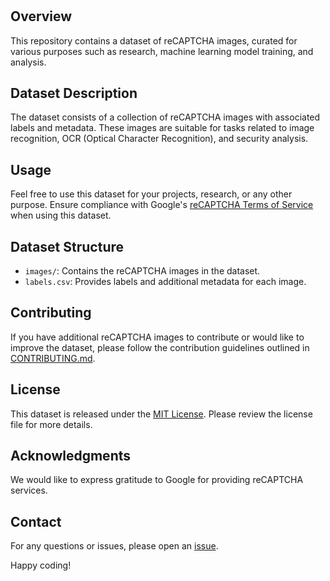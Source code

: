 # <Your Repo Name>

## Overview

This repository contains a dataset of reCAPTCHA images, curated for various purposes such as research, machine learning model training, and analysis.

## Dataset Description

The dataset consists of a collection of reCAPTCHA images with associated labels and metadata. These images are suitable for tasks related to image recognition, OCR (Optical Character Recognition), and security analysis.

## Usage

Feel free to use this dataset for your projects, research, or any other purpose. Ensure compliance with Google's [reCAPTCHA Terms of Service](https://policies.google.com/terms?hl=en-US) when using this dataset.

## Dataset Structure

- `images/`: Contains the reCAPTCHA images in the dataset.
- `labels.csv`: Provides labels and additional metadata for each image.

## Contributing

If you have additional reCAPTCHA images to contribute or would like to improve the dataset, please follow the contribution guidelines outlined in [CONTRIBUTING.md](CONTRIBUTING.md).

## License

This dataset is released under the [MIT License](LICENSE). Please review the license file for more details.

## Acknowledgments

We would like to express gratitude to Google for providing reCAPTCHA services.

## Contact

For any questions or issues, please open an [issue](https://github.com/<YourGitHubUsername>/<YourRepoName>/issues).

Happy coding!

